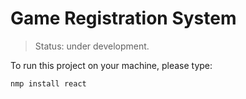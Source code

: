 <h1>Game Registration System</h1>

> Status: under development.

To run this project on your machine, please type:

```
nmp install react
```
